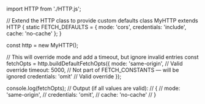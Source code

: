 import HTTP from './HTTP.js';

// Extend the HTTP class to provide custom defaults
class MyHTTP extends HTTP {
    static FETCH_DEFAULTS = {
        mode: 'cors',
        credentials: 'include',
        cache: 'no-cache'
    };
}

const http = new MyHTTP();

// This will override mode and add a timeout, but ignore invalid entries
const fetchOpts = http.buildDefaultFetchOpts({
    mode: 'same-origin',   // Valid override
    timeout: 5000,         // Not part of FETCH_CONSTANTS — will be ignored
    credentials: 'omit'    // Valid override
});

console.log(fetchOpts);
// Output (if all values are valid):
// {
//   mode: 'same-origin',
//   credentials: 'omit',
//   cache: 'no-cache'
// }